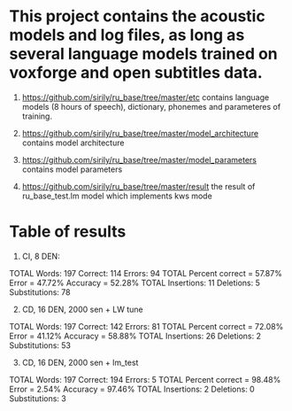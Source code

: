 # This project contains the acoustic models and log files, as long as several language models trained on voxforge and open subtitles data.

1) https://github.com/sirily/ru_base/tree/master/etc
contains language models (8 hours of speech), dictionary, phonemes and parameteres of training.

2) https://github.com/sirily/ru_base/tree/master/model_architecture
contains model architecture

3) https://github.com/sirily/ru_base/tree/master/model_parameters
contains model parameters

4) https://github.com/sirily/ru_base/tree/master/result
the result of ru_base_test.lm model which implements kws mode

# Table of results
1) CI, 8 DEN: 

TOTAL Words: 197 Correct: 114 Errors: 94
TOTAL Percent correct = 57.87% Error = 47.72% Accuracy = 52.28%
TOTAL Insertions: 11 Deletions: 5 Substitutions: 78

2) CD, 16 DEN, 2000 sen + LW tune

TOTAL Words: 197 Correct: 142 Errors: 81
TOTAL Percent correct = 72.08% Error = 41.12% Accuracy = 58.88%
TOTAL Insertions: 26 Deletions: 2 Substitutions: 53

3) CD, 16 DEN, 2000 sen + lm_test

TOTAL Words: 197 Correct: 194 Errors: 5
TOTAL Percent correct = 98.48% Error = 2.54% Accuracy = 97.46%
TOTAL Insertions: 2 Deletions: 0 Substitutions: 3
